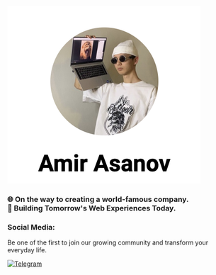 [![Header](https://github.com/AmirASANOV/AmirASANOV/blob/main/assets/photo.png)](https://vk.com/fromkyrgyzstan)

### 🌐 On the way to creating a world-famous company.<br>🚀 Building Tomorrow's Web Experiences Today.

<!-- ### Platforms:

Our team leverages the latest technologies to create seamless, high-performance applications that deliver a consistent user experience across iOS, Android, and web platforms.

<a href="https://apps.apple.com/developer/aliaksei-shpauda/id1648889980" target="_blank">
  <img src="https://github.com/AlexeyShpavda/alexeyshpavda/blob/master/assets/app_store.png" alt="App Store" width="180"/>
</a>
<a href="https://play.google.com/store/apps/dev?id=7235693910501061926" target="_blank">
  <img src="https://github.com/AlexeyShpavda/alexeyshpavda/blob/master/assets/google_play.png" alt="Google Play" width="180"/>
</a>
<a href="https://the-unl.com" target="_blank">
  <img src="https://github.com/AlexeyShpavda/alexeyshpavda/blob/master/assets/the_unlimited.png" alt="The Unlimited" width="180"/>
</a> -->

### Social Media:

Be one of the first to join our growing community and transform your everyday life.

[![Telegram](https://img.shields.io/badge/-Telegram-090909?style=for-the-badge&logo=telegram&logoColor=27A0D9)](https://t.me/from_bagysh_tribe)
